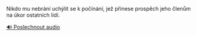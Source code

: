 
Nikdo mu nebrání uchýlit se k počínání, jež přinese prospěch jeho členům na úkor ostatních lidí.

[🔊 Poslechnout audio](/data/7-paragraphs/audio/chapter_164/para_004-Nikdo-mu-nebrn-uchlit-se-k-ponn-je-pines.mp3)
